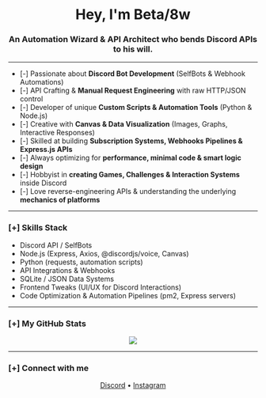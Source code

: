 <h1 align="center">Hey, I'm Beta/8w</h1>
<h3 align="center">An Automation Wizard & API Architect who bends Discord APIs to his will.</h3>

---

- [-] Passionate about **Discord Bot Development** (SelfBots & Webhook Automations)
- [-] API Crafting & **Manual Request Engineering** with raw HTTP/JSON control
- [-] Developer of unique **Custom Scripts & Automation Tools** (Python & Node.js)
- [-] Creative with **Canvas & Data Visualization** (Images, Graphs, Interactive Responses)
- [-] Skilled at building **Subscription Systems, Webhooks Pipelines & Express.js APIs**
- [-] Always optimizing for **performance, minimal code & smart logic design**
- [-] Hobbyist in **creating Games, Challenges & Interaction Systems** inside Discord
- [-] Love reverse-engineering APIs & understanding the underlying **mechanics of platforms**

---

### [+] Skills Stack
- Discord API / SelfBots
- Node.js (Express, Axios, @discordjs/voice, Canvas)
- Python (requests, automation scripts)
- API Integrations & Webhooks
- SQLite / JSON Data Systems
- Frontend Tweaks (UI/UX for Discord Interactions)
- Code Optimization & Automation Pipelines (pm2, Express servers)

---

### [+] My GitHub Stats
<p align="center">
  <img src="https://github-readme-stats.vercel.app/api?username=BETA-iq&show_icons=true&theme=transparent" />
</p>

---

### [+] Connect with me
<p align="center">
<a href="https://discord.gg/invite/hydra" target="blank">Discord</a> • 
<a href="https://idrees.cv" target="blank">Instagram</a>
</p>
